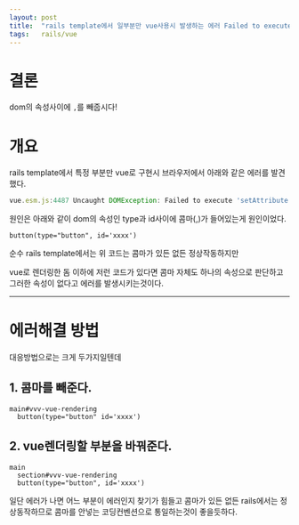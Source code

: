 ```yaml
---
layout: post
title:  "rails template에서 일부분만 vue사용시 발생하는 에러 Failed to execute 'setAttribute' on 'Element': ','에 대해"
tags:	rails/vue
---
```



# 결론

dom의 속성사이에 `,`를 빼줍시다!

# 개요

rails template에서 특정 부분만 vue로 구현시 브라우저에서 아래와 같은 에러를 발견했다.

```js
vue.esm.js:4487 Uncaught DOMException: Failed to execute 'setAttribute' on 'Element': ',' is not a valid attribute name.
```

원인은 아래와 같이 dom의 속성인 type과 id사이에 콤마(,)가 들어있는게 원인이었다.

```pug
button(type="button", id='xxxx')
```

순수 rails template에서는 위 코드는 콤마가 있든 없든 정상작동하지만

vue로 렌더링한 돔 이하에 저런 코드가 있다면 콤마 자체도 하나의 속성으로 판단하고 그러한 속성이 없다고 에러를 발생시키는것이다.

--------

# 에러해결 방법

대응방법으로는 크게 두가지일텐데

## 1. 콤마를 빼준다.

```pug
main#vvv-vue-rendering
  button(type="button" id='xxxx')
```

## 2. vue렌더링할 부분을 바꿔준다.

```pug
main
  section#vvv-vue-rendering
  button(type="button", id='xxxx')
```

일단 에러가 나면 어느 부분이 에러인지 찾기가 힘들고
콤마가 있든 없든 rails에서는 정상동작하므로
콤마를 안넣는 코딩컨벤션으로 통일하는것이 좋을듯하다.





